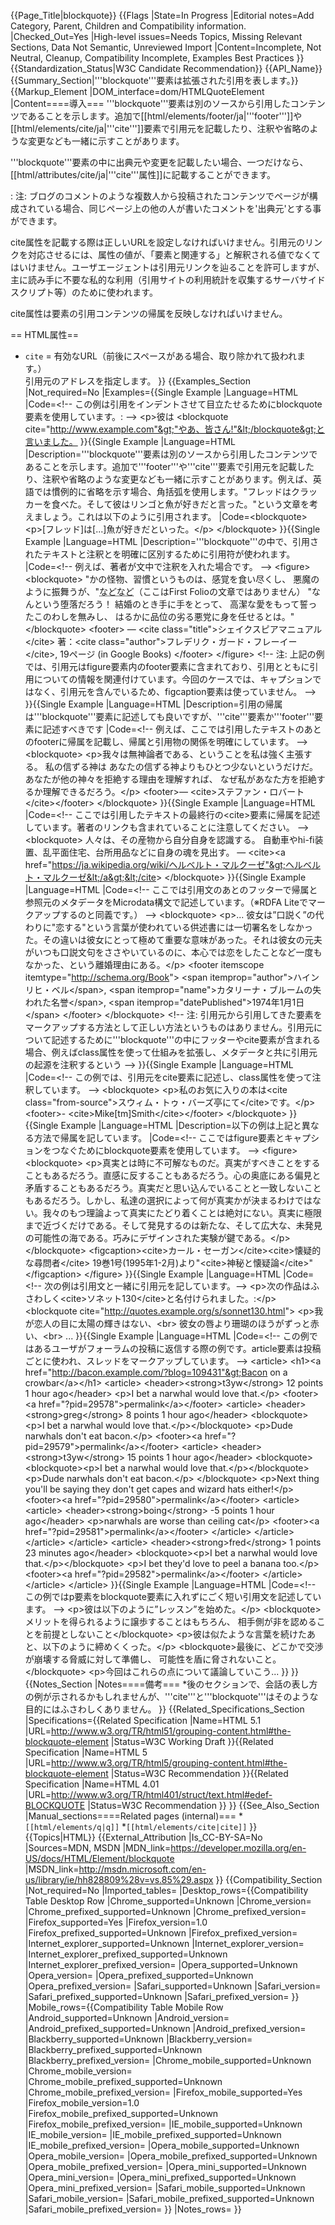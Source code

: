 {{Page_Title|blockquote}}
{{Flags
|State=In Progress
|Editorial notes=Add Category, Parent, Children and Compatibility information.
|Checked_Out=Yes
|High-level issues=Needs Topics, Missing Relevant Sections, Data Not Semantic, Unreviewed Import
|Content=Incomplete, Not Neutral, Cleanup, Compatibility Incomplete, Examples Best Practices
}}
{{Standardization_Status|W3C Candidate Recommendation}}
{{API_Name}}
{{Summary_Section|'''blockquote'''要素は拡張された引用を表します。}}
{{Markup_Element
|DOM_interface=dom/HTMLQuoteElement
|Content====導入===
'''blockquote'''要素は別のソースから引用したコンテンツであることを示します。追加で[[html/elements/footer/ja|'''footer''']]や[[html/elements/cite/ja|'''cite''']]要素で引用元を記載したり、注釈や省略のような変更なども一緒に示すことがあります。

'''blockquote'''要素の中に出典元や変更を記載したい場合、一つだけなら、[[html/attributes/cite/ja|'''cite'''属性]]に記載することができます。

: 注: ブログのコメントのような複数人から投稿されたコンテンツでページが構成されている場合、同じページ上の他の人が書いたコメントを'出典元'とする事ができます。

cite属性を記載する際は正しいURLを設定しなければいけません。引用元のリンクを対応させるには、属性の値が、「要素と関連する」と解釈される値でなくてはいけません。ユーザエージェントは引用元リンクを辿ることを許可しますが、主に読み手に不要な私的な利用（引用サイトの利用統計を収集するサーバサイドスクリプト等）のために使われます。

cite属性は要素の引用コンテンツの帰属を反映しなければいけません。

== HTML属性==

* <code>cite</code> = 有効なURL（前後にスペースがある場合、取り除かれて扱われます。）<br />引用元のアドレスを指定します。
}}
{{Examples_Section
|Not_required=No
|Examples={{Single Example
|Language=HTML
|Code=&lt;!-- この例は引用をインデントさせて目立たせるためにblockquote要素を使用しています。: --&gt;
&lt;p&gt;彼は
&lt;blockquote cite="http://www.example.com"&gt;"やあ、皆さん!"&lt;/blockquote&gt;と言いました。
}}{{Single Example
|Language=HTML
|Description='''blockquote'''要素は別のソースから引用したコンテンツであることを示します。追加で'''footer'''や'''cite'''要素で引用元を記載したり、注釈や省略のような変更なども一緒に示すことがあります。例えば、英語では慣例的に省略を示す場合、角括弧を使用します。"フレッドはクラッカーを食べた。そして彼はリンゴと魚が好きだと言った。"という文章を考えましょう。これは以下のように引用されます。
|Code=&lt;blockquote&gt;
 &lt;p&gt;[フレッド]は[...]魚が好きだといった。&lt;/p&gt;
&lt;/blockquote&gt;
}}{{Single Example
|Language=HTML
|Description='''blockquote'''の中で、引用されたテキストと注釈とを明確に区別するために引用符が使われます。
|Code=&lt;!-- 例えば、著者が文中で注釈を入れた場合です。 --&gt;
&lt;figure&gt;
 &lt;blockquote&gt;
 "かの怪物、習慣というものは、感覚を食い尽くし、
  悪魔のように振舞うが、"<abbr title="et cetera">などなど</abbr>（ここはFirst Folioの文章ではありません） 
 "なんという堕落だろう！
  結婚のとき手に手をとって、
  高潔な愛をもって誓ったこのわしを無みし、
  はるかに品位の劣る悪党に身を任せるとは。"
 &lt;/blockquote&gt;
 &lt;footer&gt;
 — &lt;cite class="title"&gt;シェイクスピアマニュアル&lt;/cite&gt; 著：&lt;cite class="author"&gt;フレデリク・ガード・フレーイー&lt;/cite&gt;, 
 19ページ (in Google Books)
 &lt;/footer&gt;
 &lt;/figure&gt;
&lt;!-- 注: 上記の例では、引用元はfigure要素内のfooter要素に含まれており、引用とともに引用についての情報を関連付けています。今回のケースでは、キャプションではなく、引用元を含んでいるため、figcaption要素は使っていません。 --&gt;
}}{{Single Example
|Language=HTML
|Description=引用の帰属は'''blockquote'''要素に記述しても良いですが、'''cite'''要素か'''footer'''要素に記述すべきです
|Code=&lt;!-- 例えば、ここでは引用したテキストのあとのfooterに帰属を記載し、帰属と引用物の関係を明確にしています。 --&gt;
&lt;blockquote&gt;
 &lt;p&gt;我々は無神論者である、ということを私は強く主張する。 私の信ずる神は
 あなたの信ずる神よりもひとつ少ないというだけだ。あなたが他の神々を拒絶する理由を理解すれば、
 なぜ私があなた方を拒絶するか理解できるだろう。&lt;/p&gt;
 &lt;footer&gt;— &lt;cite&gt;ステファン・ロバート&lt;/cite&gt;&lt;/footer&gt;
 &lt;/blockquote&gt;
}}{{Single Example
|Language=HTML
|Code=&lt;!--  ここでは引用したテキストの最終行の&lt;cite&gt;要素に帰属を記述しています。著者のリンクも含まれていることに注意してください。 --&gt;
&lt;blockquote&gt;
 人々は、その産物から自分自身を認識する。
 自動車やhi-fi装置、乱平面住宅、台所用品などに自身の魂を見出す。
 — &lt;cite&gt;&lt;a href="https://ja.wikipedia.org/wiki/ヘルベルト・マルクーゼ"&gt;ヘルベルト・マルクーゼ&lt;/a&gt;&lt;/cite&gt;
 &lt;/blockquote&gt;
}}{{Single Example
|Language=HTML
|Code=&lt;!-- ここでは引用文のあとのフッターで帰属と参照元のメタデータをMicrodata構文で記述しています。（※RDFA Liteでマークアップするのと同義です。） --&gt;
&lt;blockquote&gt;
  &lt;p&gt;... 彼女は”口説く”の代わりに"恋する"という言葉が使われている供述書には一切署名をしなかった。その違いは彼女にとって極めて重要な意味があった。それは彼女の元夫がいつも口説文句をささやいているのに、本心では恋をしたことなど一度もなかった、という離婚理由にある。&lt;/p&gt;
  &lt;footer itemscope itemtype="http://schema.org/Book"&gt;
    &lt;span itemprop="author"&gt;ハインリヒ・ベル&lt;/span&gt;,
    &lt;span itemprop="name"&gt;カタリーナ・ブルームの失われた名誉&lt;/span&gt;, 
    &lt;span itemprop="datePublished"&gt;1974年1月1日&lt;/span&gt;
  &lt;/footer&gt;
&lt;/blockquote&gt;
&lt;!-- 注: 引用元から引用してきた要素をマークアップする方法として正しい方法というものはありません。引用元について記述するために'''blockquote'''の中にフッターやcite要素が含まれる場合、例えばclass属性を使って仕組みを拡張し、メタデータと共に引用元の起源を注釈するという --&gt;
}}{{Single Example
|Language=HTML
|Code=&lt;!-- この例では、引用元をcite要素に記述し、class属性を使って注釈しています。 --&gt;
&lt;blockquote&gt;
  &lt;p&gt;私のお気に入りの本は&lt;cite class="from-source"&gt;スウィム・トゥ・バーズ亭にて&lt;/cite&gt;です。&lt;/p&gt;
  &lt;footer&gt;- &lt;cite&gt;Mike[tm]Smith&lt;/cite&gt;&lt;/footer&gt;
&lt;/blockquote&gt;
}}{{Single Example
|Language=HTML
|Description=以下の例は上記と異なる方法で帰属を記しています。
|Code=&lt;!-- ここではfigure要素とキャプションをつなぐためにblockquote要素を使用しています。 --&gt;
&lt;figure&gt;
 &lt;blockquote&gt;
  &lt;p&gt;真実とは時に不可解なものだ。真実がすべきことをすることもあるだろう。直感に反することもあるだろう。心の奥底にある偏見と矛盾することもあるだろう。真実だと思い込んでいることと一致しないこともあるだろう。しかし、私達の選択によって何が真実かが決まるわけではない。我々のもつ理論よって真実にたどり着くことは絶対にない。真実に極限まで近づくだけである。そして発見するのは新たな、そして広大な、未発見の可能性の海である。巧みにデザインされた実験が鍵である。&lt;/p&gt;
 &lt;/blockquote&gt;
 &lt;figcaption&gt;&lt;cite&gt;カール・セーガン&lt;/cite&gt;&lt;cite&gt;懐疑的な尋問者&lt;/cite&gt; 19巻1号(1995年1-2月)より"&lt;cite&gt;神秘と懐疑論&lt;/cite&gt;"&lt;/figcaption&gt;
&lt;/figure&gt;
}}{{Single Example
|Language=HTML
|Code=&lt;!-- 次の例は引用文と一緒に引用元を記しています。--&gt;
&lt;p&gt;次の作品はふさわしく&lt;cite&gt;ソネット130&lt;/cite&gt;と名付けられました。:&lt;/p&gt;
&lt;blockquote cite="http://quotes.example.org/s/sonnet130.html"&gt;
  &lt;p&gt;我が恋人の目に太陽の輝きはない、&lt;br&gt;
  彼女の唇より珊瑚のほうがずっと赤い、&lt;br&gt;
  ...
}}{{Single Example
|Language=HTML
|Code=&lt;!-- この例ではあるユーザがフォーラムの投稿に返信する際の例です。article要素は投稿ごとに使われ、スレッドをマークアップしています。 --&gt;
&lt;article&gt;
 &lt;h1&gt;&lt;a href="http://bacon.example.com/?blog=109431"&gt;Bacon on a crowbar&lt;/a&gt;&lt;/h1&gt;
 &lt;article&gt;
  &lt;header&gt;&lt;strong&gt;t3yw&lt;/strong&gt; 12 points 1 hour ago&lt;/header&gt;
  &lt;p&gt;I bet a narwhal would love that.&lt;/p&gt;
  &lt;footer&gt;&lt;a href="?pid=29578"&gt;permalink&lt;/a&gt;&lt;/footer&gt;
  &lt;article&gt;
   &lt;header&gt;&lt;strong&gt;greg&lt;/strong&gt; 8 points 1 hour ago&lt;/header&gt;
   &lt;blockquote&gt;&lt;p&gt;I bet a narwhal would love that.&lt;/p&gt;&lt;/blockquote&gt;
   &lt;p&gt;Dude narwhals don't eat bacon.&lt;/p&gt;
   &lt;footer&gt;&lt;a href="?pid=29579"&gt;permalink&lt;/a&gt;&lt;/footer&gt;
   &lt;article&gt;
    &lt;header&gt;&lt;strong&gt;t3yw&lt;/strong&gt; 15 points 1 hour ago&lt;/header&gt;
    &lt;blockquote&gt;
     &lt;blockquote&gt;&lt;p&gt;I bet a narwhal would love that.&lt;/p&gt;&lt;/blockquote&gt;
     &lt;p&gt;Dude narwhals don't eat bacon.&lt;/p&gt;
    &lt;/blockquote&gt;
    &lt;p&gt;Next thing you'll be saying they don't get capes and wizard
    hats either!&lt;/p&gt;
    &lt;footer&gt;&lt;a href="?pid=29580"&gt;permalink&lt;/a&gt;&lt;/footer&gt;
    &lt;article&gt;
     &lt;article&gt;
      &lt;header&gt;&lt;strong&gt;boing&lt;/strong&gt; -5 points 1 hour ago&lt;/header&gt;
      &lt;p&gt;narwhals are worse than ceiling cat&lt;/p&gt;
      &lt;footer&gt;&lt;a href="?pid=29581"&gt;permalink&lt;/a&gt;&lt;/footer&gt;
     &lt;/article&gt;
    &lt;/article&gt;
   &lt;/article&gt;
  &lt;/article&gt;
  &lt;article&gt;
   &lt;header&gt;&lt;strong&gt;fred&lt;/strong&gt; 1 points 23 minutes ago&lt;/header&gt;
   &lt;blockquote&gt;&lt;p&gt;I bet a narwhal would love that.&lt;/p&gt;&lt;/blockquote&gt;
   &lt;p&gt;I bet they'd love to peel a banana too.&lt;/p&gt;
   &lt;footer&gt;&lt;a href="?pid=29582"&gt;permalink&lt;/a&gt;&lt;/footer&gt;
  &lt;/article&gt;
 &lt;/article&gt;
&lt;/article&gt;
}}{{Single Example
|Language=HTML
|Code=&lt;!-- この例ではp要素をblockquote要素に入れずにごく短い引用文を記述しています。 --&gt;
&lt;p&gt;彼は以下のように”レッスン”を始めた。&lt;/p&gt;
&lt;blockquote&gt;メリットを得られるように譲歩することはもちろん、
相手側が非を認めることを前提としないこと&lt;/blockquote&gt;
&lt;p&gt;彼は似たような言葉を続けたあと、以下のように締めくくった。&lt;/p&gt;
&lt;blockquote&gt;最後に、どこかで交渉が崩壊する脅威に対して準備し、
可能性を盾に脅されないこと。&lt;/blockquote&gt;
&lt;p&gt;今回はこれらの点について議論していこう...
}}
}}
{{Notes_Section
|Notes====備考===
*後のセクションで、会話の表し方の例が示されるかもしれませんが、'''cite'''と'''blockquote'''はそのような目的にはふさわしくありません。
}}
{{Related_Specifications_Section
|Specifications={{Related Specification
|Name=HTML 5.1
|URL=http://www.w3.org/TR/html51/grouping-content.html#the-blockquote-element
|Status=W3C Working Draft
}}{{Related Specification
|Name=HTML 5
|URL=http://www.w3.org/TR/html5/grouping-content.html#the-blockquote-element
|Status=W3C Recommendation
}}{{Related Specification
|Name=HTML 4.01
|URL=http://www.w3.org/TR/html401/struct/text.html#edef-BLOCKQUOTE
|Status=W3C Recommendation
}}
}}
{{See_Also_Section
|Manual_sections====Related pages (internal)===
*<code>[[html/elements/q|q]]</code>
*<code>[[html/elements/cite|cite]]</code>
}}
{{Topics|HTML}}
{{External_Attribution
|Is_CC-BY-SA=No
|Sources=MDN, MSDN
|MDN_link=https://developer.mozilla.org/en-US/docs/HTML/Element/blockquote
|MSDN_link=http://msdn.microsoft.com/en-us/library/ie/hh828809%28v=vs.85%29.aspx
}}
{{Compatibility_Section
|Not_required=No
|Imported_tables=
|Desktop_rows={{Compatibility Table Desktop Row
|Chrome_supported=Unknown
|Chrome_version=
|Chrome_prefixed_supported=Unknown
|Chrome_prefixed_version=
|Firefox_supported=Yes
|Firefox_version=1.0
|Firefox_prefixed_supported=Unknown
|Firefox_prefixed_version=
|Internet_explorer_supported=Unknown
|Internet_explorer_version=
|Internet_explorer_prefixed_supported=Unknown
|Internet_explorer_prefixed_version=
|Opera_supported=Unknown
|Opera_version=
|Opera_prefixed_supported=Unknown
|Opera_prefixed_version=
|Safari_supported=Unknown
|Safari_version=
|Safari_prefixed_supported=Unknown
|Safari_prefixed_version=
}}
|Mobile_rows={{Compatibility Table Mobile Row
|Android_supported=Unknown
|Android_version=
|Android_prefixed_supported=Unknown
|Android_prefixed_version=
|Blackberry_supported=Unknown
|Blackberry_version=
|Blackberry_prefixed_supported=Unknown
|Blackberry_prefixed_version=
|Chrome_mobile_supported=Unknown
|Chrome_mobile_version=
|Chrome_mobile_prefixed_supported=Unknown
|Chrome_mobile_prefixed_version=
|Firefox_mobile_supported=Yes
|Firefox_mobile_version=1.0
|Firefox_mobile_prefixed_supported=Unknown
|Firefox_mobile_prefixed_version=
|IE_mobile_supported=Unknown
|IE_mobile_version=
|IE_mobile_prefixed_supported=Unknown
|IE_mobile_prefixed_version=
|Opera_mobile_supported=Unknown
|Opera_mobile_version=
|Opera_mobile_prefixed_supported=Unknown
|Opera_mobile_prefixed_version=
|Opera_mini_supported=Unknown
|Opera_mini_version=
|Opera_mini_prefixed_supported=Unknown
|Opera_mini_prefixed_version=
|Safari_mobile_supported=Unknown
|Safari_mobile_version=
|Safari_mobile_prefixed_supported=Unknown
|Safari_mobile_prefixed_version=
}}
|Notes_rows=
}}